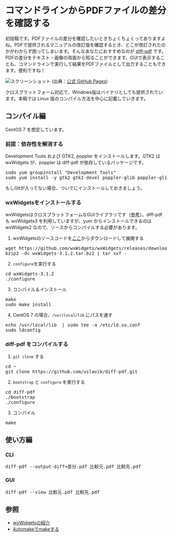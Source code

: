# コマンドラインからPDFファイルの差分を確認する

初投稿です。PDFファイルの差分を確認したいときちょくちょくってありますよね。PDFで提供されるマニュアルの改訂版を確認するとき、どこが改訂されたのかがわからず困ってしまいます。そんなあなたにおすすめなのが [diff-pdf](https://vslavik.github.io/diff-pdf/) です。PDFの差分をテキスト・画像の両面から知ることができます。GUIで表示することも、コマンドラインで実行して結果をPDFファイルとして出力することもできます。便利ですね！

![スクリーンショット](https://vslavik.github.io/diff-pdf/screenshot.png)
(出典：[公式 GitHub Pages](https://vslavik.github.io/diff-pdf/))

クロスプラットフォーム対応で、Windows版はバイナリとしても提供されています。本稿では Linux 版のコンパイル方法を中心に記載していきます。

## コンパイル編

CentOS 7 を想定しています。

### 前提：依存性を解消する

Development Tools および GTK2,  poppler をインストールします。GTK2 は wxWidgets が、poppler は diff-pdf が依存しているパッケージです。

<pre>
sudo yum groupinstall "Development Tools"
sudo yum install -y gtk2 gtk2-devel poppler-glib poppler-glib-devel
</pre>

もしGitが入ってない場合、ついでにインストールしておきましょう。

### wxWidgetsをインストールする

wxWidgetsはクロスプラットフォームなGUIライブラリです（[参考](https://qiita.com/496_/items/3c2929bc296d39ce708c)）。diff-pdf も wxWidgets3 を利用していますが、yum からインストールできるのは wxWidgets2 なので、ソースからコンパイルする必要があります。

1. wxWidgetsのソースコードを[ここ](https://github.com/wxWidgets/wxWidgets/releases)からダウンロードして展開する

<pre>
wget https://github.com/wxWidgets/wxWidgets/releases/download/v3.1.2/wxWidgets-3.1.2.tar.bz2
bzip2 -dc wxWidgets-3.1.2.tar.bz2 | tar xvf - 
</pre>

2. `configure`を実行する

<pre>
cd wxWidgets-3.1.2
./configure
</pre>

3. コンパイル＆インストール
    
<pre>
make
sudo make install
</pre>

4. CentOS 7 の場合、`/usr/local/lib` にパスを通す

<pre>
echo /usr/local/lib  | sudo tee -a /etc/ld.so.conf
sudo ldconfig
</pre>

### diff-pdf をコンパイルする

1. `git clone` する

<pre>
cd ~
git clone https://github.com/vslavik/diff-pdf.git
</pre>

2. `bootstrap` と `configure` を実行する

<pre>
cd diff-pdf
./bootstrap
./configure
</pre>

3. コンパイル

<pre>
make
</pre>

## 使い方編

### CLI

<pre>
diff-pdf --output-diff=差分.pdf 比較元.pdf 比較先.pdf
</pre>

### GUI

<pre>
diff-pdf --view 比較元.pdf 比較先.pdf
</pre>

## 参照

* [wxWidgetsの紹介](https://qiita.com/496_/items/3c2929bc296d39ce708c)
* [Automakeでmakeする](http://www.02.246.ne.jp/~torutk/cxx/automake/automake.html)

